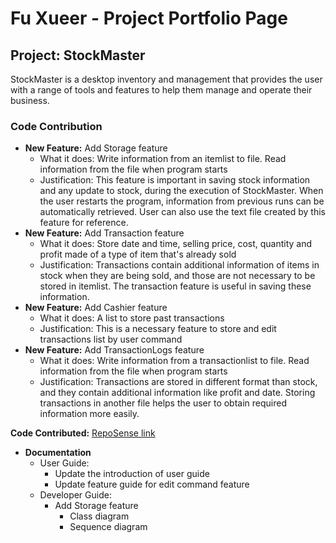 # Fu Xueer - Project Portfolio Page


## Project: StockMaster
StockMaster is a desktop inventory and management that provides the user with a range of tools and features to help them
manage and operate their business.


### Code Contribution

- **New Feature:** Add Storage feature
  - What it does: Write information from an itemlist to file. Read information from the file when program starts
  - Justification: This feature is important in saving stock information and any update to stock, during the execution of 
StockMaster. When the user restarts the program, information from previous runs can be automatically retrieved. User can also
use the text file created by this feature for reference.
- **New Feature:** Add Transaction feature
  - What it does: Store date and time, selling price, cost, quantity and profit made of a type of item that's already sold
  - Justification: Transactions contain additional information of items in stock when they are being sold, and those are not necessary
to be stored in itemlist. The transaction feature is useful in saving these information. 
- **New Feature:** Add Cashier feature
  - What it does: A list to store past transactions
  - Justification: This is a necessary feature to store and edit transactions list by user command
- **New Feature:** Add TransactionLogs feature
  - What it does: Write information from a transactionlist to file. Read information from the file when program starts
  - Justification: Transactions are stored in different format than stock, and they contain additional information like profit and date.
    Storing transactions in another file helps the user to obtain required information more easily.

**Code Contributed:** [RepoSense link](https://nus-cs2113-ay2324s2.github.io/tp-dashboard/?search=fxe025&sort=groupTitle&sortWithin=title&timeframe=commit&mergegroup=&groupSelect=groupByRepos&breakdown=true&checkedFileTypes=docs~functional-code~test-code~other&since=2024-02-23&tabOpen=true&tabType=authorship&tabAuthor=isaaceng7&tabRepo=AY2324S2-CS2113-T15-2%2Ftp%5Bmaster%5D&authorshipIsMergeGroup=false&authorshipFileTypes=docs~functional-code~test-code&authorshipIsBinaryFileTypeChecked=false&authorshipIsIgnoredFilesChecked=false)

- **Documentation**
  - User Guide:
    - Update the introduction of user guide
    - Update feature guide for edit command feature
  - Developer Guide:
    - Add Storage feature
      - Class diagram
      - Sequence diagram
